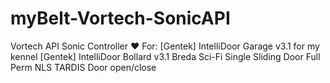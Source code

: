 # myBelt-Vortech-SonicAPI
Vortech API Sonic Controller ❤
For: 
[Gentek] IntelliDoor Garage v3.1 for my kennel
[Gentek] IntelliDoor Bollard v3.1
Breda Sci-Fi Single Sliding Door Full Perm
NLS TARDIS Door open/close

